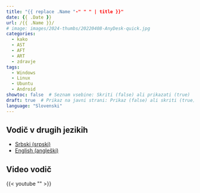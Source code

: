 ```yaml
---
title: "{{ replace .Name "-" " " | title }}"
date: {{ .Date }}
url: /{{ .Name }}/
# image: images/2024-thumbs/20220408-AnyDesk-quick.jpg
categories: 
  - kako
  - AST
  - AFT
  - ART
  - zdravje
tags: 
  - Windows
  - Linux
  - Ubuntu
  - Android
showtoc: false  # Seznam vsebine: Skriti (false) ali prikazati (true)
draft: true  # Prikaz na javni strani: Prikaz (false) ali skriti (true)
language: "Slovenski"
---
```




## Vodič v drugih jezikih

- [Srbski (srpski)](// "Kliknite/tapnite da otvorite! Kliknite/tapnite da odprete!")
- [English (angleški)](// "Click/tap to open! Kliknite/tapnite da odprete!")

## Video vodič

{{< youtube "" >}}